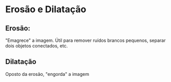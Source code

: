 # Erosão e Dilatação

## Erosão:
"Emagrece" a imagem.
Útil para remover ruídos brancos pequenos, separar dois objetos conectados, etc.

## Dilatação
Oposto da erosão, "engorda" a imagem
